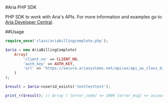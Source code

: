 #Aria PHP SDK

PHP SDK to work with Aria's APIs. For more information and examples go to [Aria Developer Central](http://developer.ariasystems.net).

##Usage

```php
require_once('class/ariabillingcomplete.php');

$aria = new AriaBillingComplete(
    Array(
        'client_no' => CLIENT_NO,
        'auth_key' => AUTH_KEY,
        'url' => 'https://secure.ariasystems.net/api/ws/api_ws_class_dispatcher.php',
    )
);

$result = $aria->userid_exists('testtesttest');

print_r($result); // Array ( [error_code] => 1009 [error_msg] => account does not exist )
```
